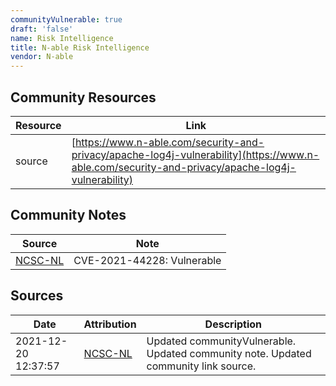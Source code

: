 ```yaml
---
communityVulnerable: true
draft: 'false'
name: Risk Intelligence
title: N-able Risk Intelligence
vendor: N-able
---
```



## Community Resources
| Resource | Link |
| --- | --- |
| source | [https://www.n-able.com/security-and-privacy/apache-log4j-vulnerability](https://www.n-able.com/security-and-privacy/apache-log4j-vulnerability) |

## Community Notes
| Source | Note |
| --- | --- |
| [NCSC-NL](https://github.com/NCSC-NL/log4shell/blob/main/software/README.md) | CVE-2021-44228: Vulnerable </ul> |

## Sources
| Date | Attribution | Description |
| --- | --- | --- |
| 2021-12-20 12:37:57 | [NCSC-NL](https://github.com/NCSC-NL/log4shell/blob/main/software/README.md) | Updated communityVulnerable. Updated community note. Updated community link source.  |
